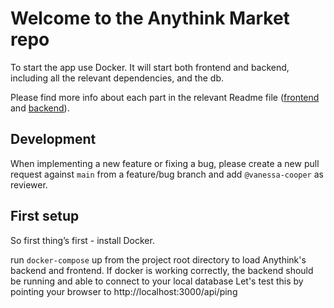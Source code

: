 # Welcome to the Anythink Market repo

To start the app use Docker. It will start both frontend and backend, including all the relevant dependencies, and the db.

Please find more info about each part in the relevant Readme file ([frontend](frontend/readme.md) and [backend](backend/README.md)).

## Development

When implementing a new feature or fixing a bug, please create a new pull request against `main` from a feature/bug branch and add `@vanessa-cooper` as reviewer.

## First setup

So first thing’s first - install Docker.

run ```docker-compose``` up from the project root directory to load Anythink's backend and frontend.
If docker is working correctly, the backend should be running and able to connect to your local database
Let's test this by pointing your browser to http://localhost:3000/api/ping

